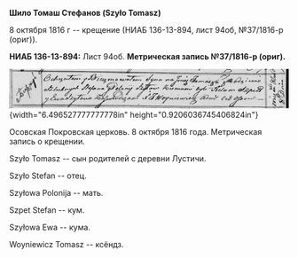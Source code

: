 **Шило Томаш Стефанов (Szyło Tomasz)**

8 октября 1816 г -- крещение (НИАБ 136-13-894, лист 94об, №37/1816-р
(ориг)).

**НИАБ 136-13-894:** Лист 94об. **Метрическая запись №37/1816-р
(ориг).**

![](./media/eba16b061387f7781f4990e199008041f30532cc.png){width="6.496527777777778in"
height="0.9206036745406824in"}

Осовская Покровская церковь. 8 октября 1816 года. Метрическая запись о
крещении.

Szyło Tomasz -- сын родителей с деревни Лустичи.

Szyło Stefan -- отец.

Szyłowa Polonija -- мать.

Szpet Stefan -- кум.

Szyłowa Ewa -- кума.

Woyniewicz Tomasz -- ксёндз.
